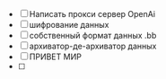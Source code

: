 - [ ] Написать прокси сервер  OpenAi
- [ ] шифрование данных 
- [ ] собственный формат данных .bb 
- [ ] архиватор-де-архиватор данных 
- [ ] ПРИВЕТ МИР 
- [ ] 